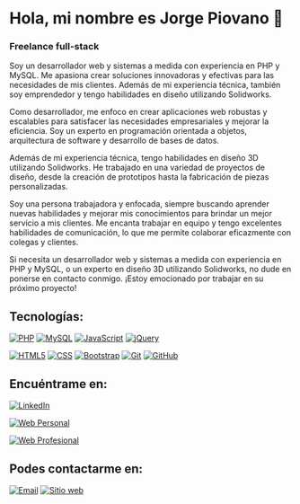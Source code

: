 # Hola, mi nombre es Jorge Piovano 👋
### Freelance full-stack




Soy un desarrollador web y sistemas a medida con experiencia en PHP y MySQL. Me apasiona crear soluciones innovadoras y efectivas para las necesidades de mis clientes. Además de mi experiencia técnica, también soy emprendedor y tengo habilidades en diseño utilizando Solidworks.

Como desarrollador, me enfoco en crear aplicaciones web robustas y escalables para satisfacer las necesidades empresariales y mejorar la eficiencia. Soy un experto en programación orientada a objetos, arquitectura de software y desarrollo de bases de datos.

Además de mi experiencia técnica, tengo habilidades en diseño 3D utilizando Solidworks. He trabajado en una variedad de proyectos de diseño, desde la creación de prototipos hasta la fabricación de piezas personalizadas.

Soy una persona trabajadora y enfocada, siempre buscando aprender nuevas habilidades y mejorar mis conocimientos para brindar un mejor servicio a mis clientes. Me encanta trabajar en equipo y tengo excelentes habilidades de comunicación, lo que me permite colaborar eficazmente con colegas y clientes.

Si necesita un desarrollador web y sistemas a medida con experiencia en PHP y MySQL, o un experto en diseño 3D utilizando Solidworks, no dude en ponerse en contacto conmigo. ¡Estoy emocionado por trabajar en su próximo proyecto!







## Tecnologías:
[![PHP](https://img.shields.io/badge/PHP-yellow?style=for-the-badge&logo=php&logoColor=white&labelColor=101010)](https://www.php.net/)
[![MySQL](https://img.shields.io/badge/MySQL-blue?style=for-the-badge&logo=mysql&logoColor=white&labelColor=101010)](https://www.mysql.com/)
[![JavaScript](https://img.shields.io/badge/JavaScript-yellow?style=for-the-badge&logo=javascript&logoColor=white&labelColor=101010)](https://developer.mozilla.org/en-US/docs/Web/JavaScript)
[![jQuery](https://img.shields.io/badge/jQuery-blue?style=for-the-badge&logo=jquery&logoColor=white&labelColor=101010)](https://jquery.com/)

[![HTML5](https://img.shields.io/badge/HTML5-orange?style=for-the-badge&logo=html5&logoColor=white&labelColor=101010)](https://developer.mozilla.org/en-US/docs/Web/HTML)
[![CSS](https://img.shields.io/badge/CSS-blue?style=for-the-badge&logo=css3&logoColor=white&labelColor=101010)](https://developer.mozilla.org/en-US/docs/Web/CSS)
[![Bootstrap](https://img.shields.io/badge/Bootstrap-purple?style=for-the-badge&logo=bootstrap&logoColor=white&labelColor=101010)](https://getbootstrap.com/)
[![Git](https://img.shields.io/badge/Git-black?style=for-the-badge&logo=git&logoColor=white&labelColor=101010)](https://git-scm.com/)
[![GitHub](https://img.shields.io/badge/GitHub-black?style=for-the-badge&logo=github&logoColor=white&labelColor=101010)](https://github.com/)




## Encuéntrame en:

[![LinkedIn](https://img.shields.io/badge/LinkedIn-Jorge_Piovano-blue?style=for-the-badge&logo=linkedin&logoColor=white&labelColor=101010)](https://www.linkedin.com/in/jorgepiovano/)

[![Web Personal](https://img.shields.io/badge/Web%20Personal-Jorge_Piovano.com-blue?style=for-the-badge&logo=firefox&logoColor=white&labelColor=101010)](https://jorgepiovano.com)

[![Web Profesional](https://img.shields.io/badge/Web%20Profesional-NeoDesarrollos.com-blue?style=for-the-badge&logo=firefox&logoColor=white&labelColor=101010)](https://neodesarrollos.com)



## Podes contactarme en:

[![Email](https://img.shields.io/badge/desarrollo@neodesarrollos.com-EMail-D14836?style=for-the-badge&logo=gmail&logoColor=white&labelColor=101010)](mailto:desarrollo@neodesarrollos.com)
[![Sitio web](https://img.shields.io/badge/https://neodesarrollos.com-sitio_web-blue?style=for-the-badge&logo=earth&logoColor=white&labelColor=101010)](https://neodesarrollos.com)

